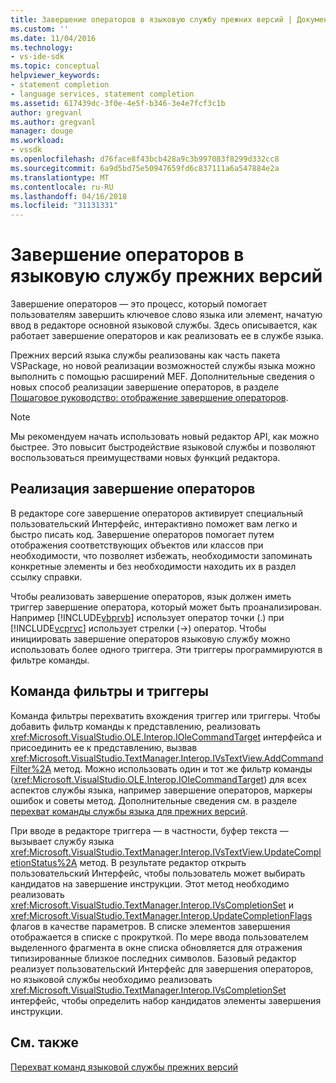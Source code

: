 ```yaml
---
title: Завершение операторов в языковую службу прежних версий | Документы Microsoft
ms.custom: ''
ms.date: 11/04/2016
ms.technology:
- vs-ide-sdk
ms.topic: conceptual
helpviewer_keywords:
- statement completion
- language services, statement completion
ms.assetid: 617439dc-3f0e-4e5f-b346-3e4e7fcf3c1b
author: gregvanl
ms.author: gregvanl
manager: douge
ms.workload:
- vssdk
ms.openlocfilehash: d76face8f43bcb428a9c3b997083f8299d332cc8
ms.sourcegitcommit: 6a9d5bd75e50947659fd6c837111a6a547884e2a
ms.translationtype: MT
ms.contentlocale: ru-RU
ms.lasthandoff: 04/16/2018
ms.locfileid: "31131331"
---
```

# <a name="statement-completion-in-a-legacy-language-service"></a>Завершение операторов в языковую службу прежних версий
Завершение операторов — это процесс, который помогает пользователям завершить ключевое слово языка или элемент, начатую ввод в редакторе основной языковой службы. Здесь описывается, как работает завершение операторов и как реализовать ее в службе языка.  
  
 Прежних версий языка службы реализованы как часть пакета VSPackage, но новой реализации возможностей службы языка можно выполнить с помощью расширений MEF. Дополнительные сведения о новых способ реализации завершение операторов, в разделе [Пошаговое руководство: отображение завершение операторов](../../extensibility/walkthrough-displaying-statement-completion.md).  
  
> [!NOTE]
>  Мы рекомендуем начать использовать новый редактор API, как можно быстрее. Это повысит быстродействие языковой службы и позволяют воспользоваться преимуществами новых функций редактора.  
  
## <a name="implementing-statement-completion"></a>Реализация завершение операторов  
 В редакторе core завершение операторов активирует специальный пользовательский Интерфейс, интерактивно поможет вам легко и быстро писать код. Завершение операторов помогает путем отображения соответствующих объектов или классов при необходимости, что позволяет избежать, необходимости запоминать конкретные элементы и без необходимости находить их в раздел ссылку справки.  
  
 Чтобы реализовать завершение операторов, язык должен иметь триггер завершение оператора, который может быть проанализирован. Например [!INCLUDE[vbprvb](../../code-quality/includes/vbprvb_md.md)] использует оператор точки (.) при [!INCLUDE[vcprvc](../../code-quality/includes/vcprvc_md.md)] использует стрелки (->) оператор. Чтобы инициировать завершение операторов языковую службу можно использовать более одного триггера. Эти триггеры программируются в фильтре команды.  
  
## <a name="command-filters-and-triggers"></a>Команда фильтры и триггеры  
 Команда фильтры перехватить вхождения триггер или триггеры. Чтобы добавить фильтр команды к представлению, реализовать <xref:Microsoft.VisualStudio.OLE.Interop.IOleCommandTarget> интерфейса и присоединить ее к представлению, вызвав <xref:Microsoft.VisualStudio.TextManager.Interop.IVsTextView.AddCommandFilter%2A> метод. Можно использовать один и тот же фильтр команды (<xref:Microsoft.VisualStudio.OLE.Interop.IOleCommandTarget>) для всех аспектов службы языка, например завершение операторов, маркеры ошибок и советы метод. Дополнительные сведения см. в разделе [перехват команды службы языка для прежних версий](../../extensibility/internals/intercepting-legacy-language-service-commands.md).  
  
 При вводе в редакторе триггера — в частности, буфер текста — вызывает службу языка <xref:Microsoft.VisualStudio.TextManager.Interop.IVsTextView.UpdateCompletionStatus%2A> метод. В результате редактор открыть пользовательский Интерфейс, чтобы пользователь может выбирать кандидатов на завершение инструкции. Этот метод необходимо реализовать <xref:Microsoft.VisualStudio.TextManager.Interop.IVsCompletionSet> и <xref:Microsoft.VisualStudio.TextManager.Interop.UpdateCompletionFlags> флагов в качестве параметров. В списке элементов завершения отображается в списке с прокруткой. По мере ввода пользователем выделенного фрагмента в окне списка обновляется для отражения типизированные близкое последних символов. Базовый редактор реализует пользовательский Интерфейс для завершения операторов, но языковой службы необходимо реализовать <xref:Microsoft.VisualStudio.TextManager.Interop.IVsCompletionSet> интерфейс, чтобы определить набор кандидатов элементы завершения инструкции.  
  
## <a name="see-also"></a>См. также  
 [Перехват команд языковой службы прежних версий](../../extensibility/internals/intercepting-legacy-language-service-commands.md)